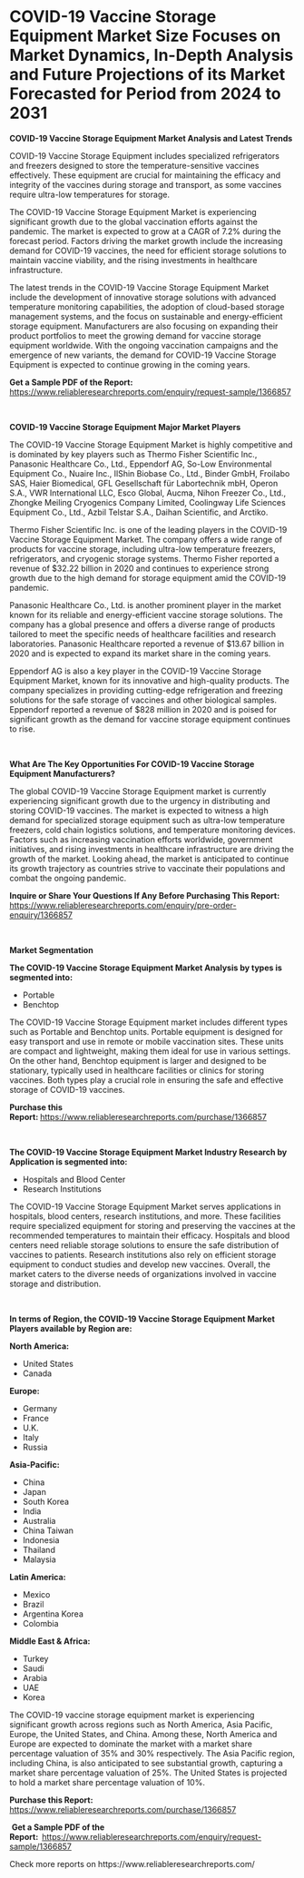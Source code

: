 <p><h1>COVID-19 Vaccine Storage Equipment Market Size Focuses on Market Dynamics, In-Depth Analysis and Future Projections of its Market Forecasted for Period from 2024 to 2031</h1></p><p><strong>COVID-19 Vaccine Storage Equipment Market Analysis and Latest Trends</strong></p>
<p><p>COVID-19 Vaccine Storage Equipment includes specialized refrigerators and freezers designed to store the temperature-sensitive vaccines effectively. These equipment are crucial for maintaining the efficacy and integrity of the vaccines during storage and transport, as some vaccines require ultra-low temperatures for storage.</p><p>The COVID-19 Vaccine Storage Equipment Market is experiencing significant growth due to the global vaccination efforts against the pandemic. The market is expected to grow at a CAGR of 7.2% during the forecast period. Factors driving the market growth include the increasing demand for COVID-19 vaccines, the need for efficient storage solutions to maintain vaccine viability, and the rising investments in healthcare infrastructure.</p><p>The latest trends in the COVID-19 Vaccine Storage Equipment Market include the development of innovative storage solutions with advanced temperature monitoring capabilities, the adoption of cloud-based storage management systems, and the focus on sustainable and energy-efficient storage equipment. Manufacturers are also focusing on expanding their product portfolios to meet the growing demand for vaccine storage equipment worldwide. With the ongoing vaccination campaigns and the emergence of new variants, the demand for COVID-19 Vaccine Storage Equipment is expected to continue growing in the coming years.</p></p>
<p><strong>Get a Sample PDF of the Report:&nbsp;</strong> <a href="https://www.reliableresearchreports.com/enquiry/request-sample/1366857">https://www.reliableresearchreports.com/enquiry/request-sample/1366857</a></p>
<p>&nbsp;</p>
<p><strong>COVID-19 Vaccine Storage Equipment Major Market Players</strong></p>
<p><p>The COVID-19 Vaccine Storage Equipment Market is highly competitive and is dominated by key players such as Thermo Fisher Scientific Inc., Panasonic Healthcare Co., Ltd., Eppendorf AG, So-Low Environmental Equipment Co., Nuaire Inc., IlShin Biobase Co., Ltd., Binder GmbH, Froilabo SAS, Haier Biomedical, GFL Gesellschaft für Labortechnik mbH, Operon S.A., VWR International LLC, Esco Global, Aucma, Nihon Freezer Co., Ltd., Zhongke Meiling Cryogenics Company Limited, Coolingway Life Sciences Equipment Co., Ltd., Azbil Telstar S.A., Daihan Scientific, and Arctiko.</p><p>Thermo Fisher Scientific Inc. is one of the leading players in the COVID-19 Vaccine Storage Equipment Market. The company offers a wide range of products for vaccine storage, including ultra-low temperature freezers, refrigerators, and cryogenic storage systems. Thermo Fisher reported a revenue of $32.22 billion in 2020 and continues to experience strong growth due to the high demand for storage equipment amid the COVID-19 pandemic.</p><p>Panasonic Healthcare Co., Ltd. is another prominent player in the market known for its reliable and energy-efficient vaccine storage solutions. The company has a global presence and offers a diverse range of products tailored to meet the specific needs of healthcare facilities and research laboratories. Panasonic Healthcare reported a revenue of $13.67 billion in 2020 and is expected to expand its market share in the coming years.</p><p>Eppendorf AG is also a key player in the COVID-19 Vaccine Storage Equipment Market, known for its innovative and high-quality products. The company specializes in providing cutting-edge refrigeration and freezing solutions for the safe storage of vaccines and other biological samples. Eppendorf reported a revenue of $828 million in 2020 and is poised for significant growth as the demand for vaccine storage equipment continues to rise.</p></p>
<p>&nbsp;</p>
<p><strong>What Are The Key Opportunities For COVID-19 Vaccine Storage Equipment Manufacturers?</strong></p>
<p><p>The global COVID-19 Vaccine Storage Equipment market is currently experiencing significant growth due to the urgency in distributing and storing COVID-19 vaccines. The market is expected to witness a high demand for specialized storage equipment such as ultra-low temperature freezers, cold chain logistics solutions, and temperature monitoring devices. Factors such as increasing vaccination efforts worldwide, government initiatives, and rising investments in healthcare infrastructure are driving the growth of the market. Looking ahead, the market is anticipated to continue its growth trajectory as countries strive to vaccinate their populations and combat the ongoing pandemic.</p></p>
<p><strong>Inquire or Share Your Questions If Any Before Purchasing This Report:</strong> <a href="https://www.reliableresearchreports.com/enquiry/pre-order-enquiry/1366857">https://www.reliableresearchreports.com/enquiry/pre-order-enquiry/1366857</a></p>
<p>&nbsp;</p>
<p><strong>Market Segmentation</strong></p>
<p><strong>The COVID-19 Vaccine Storage Equipment Market Analysis by types is segmented into:</strong></p>
<p><ul><li>Portable</li><li>Benchtop</li></ul></p>
<p><p>The COVID-19 Vaccine Storage Equipment market includes different types such as Portable and Benchtop units. Portable equipment is designed for easy transport and use in remote or mobile vaccination sites. These units are compact and lightweight, making them ideal for use in various settings. On the other hand, Benchtop equipment is larger and designed to be stationary, typically used in healthcare facilities or clinics for storing vaccines. Both types play a crucial role in ensuring the safe and effective storage of COVID-19 vaccines.</p></p>
<p><strong>Purchase this Report:&nbsp;</strong><a href="https://www.reliableresearchreports.com/purchase/1366857">https://www.reliableresearchreports.com/purchase/1366857</a></p>
<p>&nbsp;</p>
<p><strong>The COVID-19 Vaccine Storage Equipment Market Industry Research by Application is segmented into:</strong></p>
<p><ul><li>Hospitals and Blood Center</li><li>Research Institutions</li></ul></p>
<p><p>The COVID-19 Vaccine Storage Equipment Market serves applications in hospitals, blood centers, research institutions, and more. These facilities require specialized equipment for storing and preserving the vaccines at the recommended temperatures to maintain their efficacy. Hospitals and blood centers need reliable storage solutions to ensure the safe distribution of vaccines to patients. Research institutions also rely on efficient storage equipment to conduct studies and develop new vaccines. Overall, the market caters to the diverse needs of organizations involved in vaccine storage and distribution.</p></p>
<p>&nbsp;</p>
<p><strong>In terms of Region, the COVID-19 Vaccine Storage Equipment Market Players available by Region are:</strong></p>
<p>
    <p> <strong> North America: </strong>
        <ul>
            <li>United States</li>
            <li>Canada</li>
        </ul>
        </p> 
    <p> <strong> Europe: </strong>
        <ul>
            <li>Germany</li>
            <li>France</li>
            <li>U.K.</li>
            <li>Italy</li>
            <li>Russia</li>
        </ul>
        </p> 
    <p> <strong> Asia-Pacific: </strong>
        <ul>
            <li>China</li>
            <li>Japan</li>
            <li>South Korea</li>
            <li>India</li>
            <li>Australia</li>
            <li>China Taiwan</li>
            <li>Indonesia</li>
            <li>Thailand</li>
            <li>Malaysia</li>
        </ul>
        </p> 
    <p> <strong> Latin America: </strong>
        <ul>
            <li>Mexico</li>
            <li>Brazil</li>
            <li>Argentina Korea</li>
            <li>Colombia</li>
        </ul>
        </p> 
    <p> <strong> Middle East & Africa: </strong>
        <ul>
            <li>Turkey</li>
            <li>Saudi</li>
            <li>Arabia</li>
            <li>UAE</li>
            <li>Korea</li>
        </ul>
    </p>
    </p>
<p><p>The COVID-19 vaccine storage equipment market is experiencing significant growth across regions such as North America, Asia Pacific, Europe, the United States, and China. Among these, North America and Europe are expected to dominate the market with a market share percentage valuation of 35% and 30% respectively. The Asia Pacific region, including China, is also anticipated to see substantial growth, capturing a market share percentage valuation of 25%. The United States is projected to hold a market share percentage valuation of 10%.</p></p>
<p><strong>Purchase this Report: </strong><a href="https://www.reliableresearchreports.com/purchase/1366857">https://www.reliableresearchreports.com/purchase/1366857</a></p>
<p>&nbsp;<strong>Get a Sample PDF of the Report:&nbsp;&nbsp;</strong><a href="https://www.reliableresearchreports.com/enquiry/request-sample/1366857">https://www.reliableresearchreports.com/enquiry/request-sample/1366857</a></p>
<p><strong></strong></p>
<p>Check more reports on https://www.reliableresearchreports.com/</p>